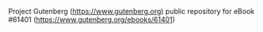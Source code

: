 Project Gutenberg (https://www.gutenberg.org) public repository for eBook #61401 (https://www.gutenberg.org/ebooks/61401)
